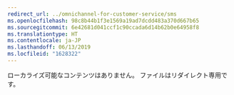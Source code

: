 ```yaml
---
redirect_url: ../omnichannel-for-customer-service/sms
ms.openlocfilehash: 98c8b44b1f3e1569a19ad7dcdd483a370d667b65
ms.sourcegitcommit: 6e42681d041ccf1c90ccada6d14b62b0e64958f8
ms.translationtype: HT
ms.contentlocale: ja-JP
ms.lasthandoff: 06/13/2019
ms.locfileid: "1628322"
---
```

ローカライズ可能なコンテンツはありません。 ファイルはリダイレクト専用です。